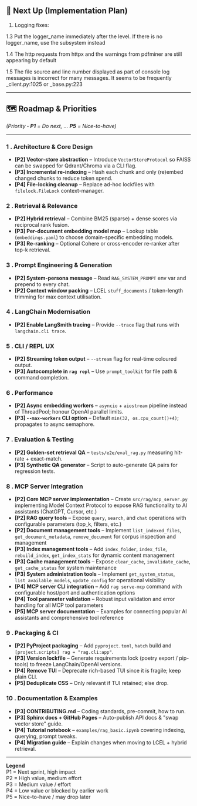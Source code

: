 ## 🚀 Next Up (Implementation Plan)

1. Logging fixes:

1.3 Put the logger_name immediately after the level. If there is no logger_name, use the subsystem instead

1.4 The http requests from httpx and the warnings from pdfminer are still appearing by default

1.5 The file source and line number displayed as part of console log messages is incorrect for many messages.  It seems to be frequently  _client.py:1025 or  _base.py:223

---

## 🗺️ Roadmap & Priorities  
*(Priority ‑ **P1** = Do next, … **P5** = Nice-to-have)*

---


### 1 . Architecture & Core Design
- **[P2] Vector-store abstraction** – Introduce `VectorStoreProtocol` so FAISS can be swapped for Qdrant/Chroma via a CLI flag.
- **[P3] Incremental re-indexing** – Hash each chunk and only (re)embed changed chunks to reduce token spend.
- **[P4] File-locking cleanup** – Replace ad-hoc lockfiles with `filelock.FileLock` context-manager.

### 2 . Retrieval & Relevance
- **[P2] Hybrid retrieval** – Combine BM25 (sparse) + dense scores via reciprocal rank fusion.
- **[P3] Per-document embedding model map** – Lookup table (`embeddings.yaml`) to choose domain-specific embedding models.
- **[P3] Re-ranking** – Optional Cohere or cross-encoder re-ranker after top-k retrieval.

### 3 . Prompt Engineering & Generation
- **[P2] System-persona message** – Read `RAG_SYSTEM_PROMPT` env var and prepend to every chat.
- **[P2] Context window packing** – LCEL `stuff_documents` / token-length trimming for max context utilisation.

### 4 . LangChain Modernisation
- **[P2] Enable LangSmith tracing** – Provide `--trace` flag that runs with `langchain.cli trace`.

### 5 . CLI / REPL UX
- **[P2] Streaming token output** – `--stream` flag for real-time coloured output.
- **[P3] Autocomplete in `rag repl`** – Use `prompt_toolkit` for file path & command completion.

### 6 . Performance
- **[P2] Async embedding workers** – `asyncio` + `aiostream` pipeline instead of ThreadPool; honour OpenAI parallel limits.
- **[P3] `--max-workers` CLI option** – Default `min(32, os.cpu_count()+4)`; propagates to async semaphore.

### 7 . Evaluation & Testing
- **[P2] Golden-set retrieval QA** – `tests/e2e/eval_rag.py` measuring hit-rate + exact-match.
- **[P3] Synthetic QA generator** – Script to auto-generate QA pairs for regression tests.

### 8 . MCP Server Integration
- **[P2] Core MCP server implementation** – Create `src/rag/mcp_server.py` implementing Model Context Protocol to expose RAG functionality to AI assistants (ChatGPT, Cursor, etc.)
- **[P2] RAG query tools** – Expose `query`, `search`, and `chat` operations with configurable parameters (top_k, filters, etc.)
- **[P2] Document management tools** – Implement `list_indexed_files`, `get_document_metadata`, `remove_document` for corpus inspection and management
- **[P3] Index management tools** – Add `index_folder`, `index_file`, `rebuild_index`, `get_index_stats` for dynamic content management
- **[P3] Cache management tools** – Expose `clear_cache`, `invalidate_cache`, `get_cache_status` for system maintenance
- **[P3] System administration tools** – Implement `get_system_status`, `list_available_models`, `update_config` for operational visibility
- **[P4] MCP server CLI integration** – Add `rag serve-mcp` command with configurable host/port and authentication options
- **[P4] Tool parameter validation** – Robust input validation and error handling for all MCP tool parameters
- **[P5] MCP server documentation** – Examples for connecting popular AI assistants and comprehensive tool reference

### 9 . Packaging & CI
- **[P2] PyProject packaging** – Add `pyproject.toml`, `hatch` build and `[project.scripts] rag = "rag.cli:app"`.
- **[P3] Version lockfile** – Generate requirements lock (poetry export / pip-tools) to freeze LangChain/OpenAI versions.
- **[P4] Remove TUI** – Deprecate rich-based TUI since it is fragile; keep plain CLI.
- **[P5] Deduplicate CSS** – Only relevant if TUI retained; else drop.

### 10 . Documentation & Examples
- **[P3] CONTRIBUTING.md** – Coding standards, pre-commit, how to run.
- **[P3] Sphinx docs + GitHub Pages** – Auto-publish API docs & "swap vector store" guide.
- **[P4] Tutorial notebook** – `examples/rag_basic.ipynb` covering indexing, querying, prompt tweaks.
- **[P4] Migration guide** – Explain changes when moving to LCEL + hybrid retrieval.

---

**Legend**  
P1 = Next sprint, high impact  
P2 = High value, medium effort  
P3 = Medium value / effort  
P4 = Low value or blocked by earlier work  
P5 = Nice-to-have / may drop later
